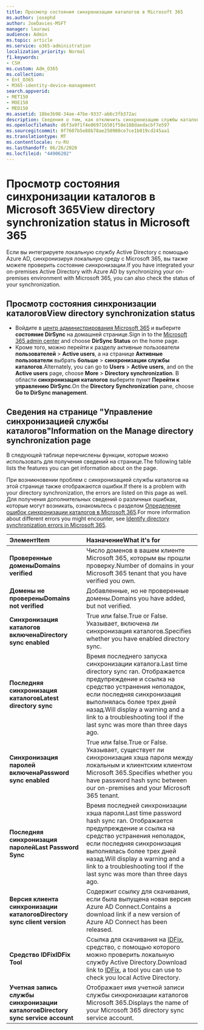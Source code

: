 ```yaml
---
title: Просмотр состояния синхронизации каталогов в Microsoft 365
ms.author: josephd
author: JoeDavies-MSFT
manager: laurawi
audience: Admin
ms.topic: article
ms.service: o365-administration
localization_priority: Normal
f1.keywords:
- CSH
ms.custom: Adm_O365
ms.collection:
- Ent_O365
- M365-identity-device-management
search.appverid:
- MET150
- MOE150
- MED150
ms.assetid: 18be3b98-34ae-47be-9337-ab6c3fb372ac
description: Сведения о том, как отключить синхронизацию службы каталогов. Вы также можете просмотреть его состояние.
ms.openlocfilehash: d6f3a9f1f4e069716501f58e188daedacbf7e597
ms.sourcegitcommit: 0f7607b5e88b78ae250900ce7ce1b019cd245aa1
ms.translationtype: MT
ms.contentlocale: ru-RU
ms.lasthandoff: 06/26/2020
ms.locfileid: "44906202"
---
```

# <a name="view-directory-synchronization-status-in-microsoft-365"></a><span data-ttu-id="f6e45-104">Просмотр состояния синхронизации каталогов в Microsoft 365</span><span class="sxs-lookup"><span data-stu-id="f6e45-104">View directory synchronization status in Microsoft 365</span></span>

<span data-ttu-id="f6e45-105">Если вы интегрируете локальную службу Active Directory с помощью Azure AD, синхронизируя локальную среду с Microsoft 365, вы также можете проверить состояние синхронизации.</span><span class="sxs-lookup"><span data-stu-id="f6e45-105">If you have integrated your on-premises Active Directory with Azure AD by synchronizing your on-premises environment with Microsoft 365, you can also check the status of your synchronization.</span></span>
  
## <a name="view-directory-synchronization-status"></a><span data-ttu-id="f6e45-106">Просмотр состояния синхронизации каталогов</span><span class="sxs-lookup"><span data-stu-id="f6e45-106">View directory synchronization status</span></span>

- <span data-ttu-id="f6e45-107">Войдите в [центр администрирования Microsoft 365](https://admin.microsoft.com) и выберите **состояние DirSync** на домашней странице.</span><span class="sxs-lookup"><span data-stu-id="f6e45-107">Sign in to the [Microsoft 365 admin center](https://admin.microsoft.com) and choose **DirSync Status** on the home page.</span></span>
- <span data-ttu-id="f6e45-108">Кроме того, можно перейти к разделу активные пользователи **пользователей** \> **Active users**, а на странице **Активные пользователи** выбрать **больше** \> **синхронизации службы каталогов**.</span><span class="sxs-lookup"><span data-stu-id="f6e45-108">Alternately, you can go to **Users** \> **Active users**, and on the **Active users** page, choose **More** \> **Directory synchronization**.</span></span> <span data-ttu-id="f6e45-109">В области **синхронизация каталогов** выберите пункт **Перейти к управлению DirSync**.</span><span class="sxs-lookup"><span data-stu-id="f6e45-109">On the **Directory Synchronization** pane, choose **Go to DirSync management**.</span></span>

## <a name="information-on-the-manage-directory-synchronization-page"></a><span data-ttu-id="f6e45-110">Сведения на странице "Управление синхронизацией службы каталогов"</span><span class="sxs-lookup"><span data-stu-id="f6e45-110">Information on the Manage directory synchronization page</span></span>

<span data-ttu-id="f6e45-111">В следующей таблице перечислены функции, которые можно использовать для получения сведений на странице.</span><span class="sxs-lookup"><span data-stu-id="f6e45-111">The following table lists the features you can get information about on the page.</span></span>
  
<span data-ttu-id="f6e45-112">При возникновении проблем с синхронизацией службы каталогов на этой странице также отображаются ошибки.</span><span class="sxs-lookup"><span data-stu-id="f6e45-112">If there is a problem with your directory synchronization, the errors are listed on this page as well.</span></span> <span data-ttu-id="f6e45-113">Для получения дополнительных сведений о различных ошибках, которые могут возникать, ознакомьтесь с разделом [Определение ошибок синхронизации каталогов в Microsoft 365](identify-directory-synchronization-errors.md).</span><span class="sxs-lookup"><span data-stu-id="f6e45-113">For more information about different errors you might encounter, see [Identify directory synchronization errors in Microsoft 365](identify-directory-synchronization-errors.md).</span></span>
  
|<span data-ttu-id="f6e45-114">**Элемент**</span><span class="sxs-lookup"><span data-stu-id="f6e45-114">**Item**</span></span>|<span data-ttu-id="f6e45-115">**Назначение**</span><span class="sxs-lookup"><span data-stu-id="f6e45-115">**What it's for**</span></span>|
|:-----|:-----|
|<span data-ttu-id="f6e45-116">**Проверенные домены**</span><span class="sxs-lookup"><span data-stu-id="f6e45-116">**Domains verified**</span></span> | <span data-ttu-id="f6e45-117">Число доменов в вашем клиенте Microsoft 365, которым вы прошли проверку.</span><span class="sxs-lookup"><span data-stu-id="f6e45-117">Number of domains in your Microsoft 365 tenant that you have verified you own.</span></span> |
|<span data-ttu-id="f6e45-118">**Домены не проверены**</span><span class="sxs-lookup"><span data-stu-id="f6e45-118">**Domains not verified**</span></span> | <span data-ttu-id="f6e45-119">Добавленные, но не проверенные домены.</span><span class="sxs-lookup"><span data-stu-id="f6e45-119">Domains you have added, but not verified.</span></span> |
|<span data-ttu-id="f6e45-120">**Синхронизация каталогов включена**</span><span class="sxs-lookup"><span data-stu-id="f6e45-120">**Directory sync enabled**</span></span> |<span data-ttu-id="f6e45-121">True или false.</span><span class="sxs-lookup"><span data-stu-id="f6e45-121">True or False.</span></span> <span data-ttu-id="f6e45-122">Указывает, включена ли синхронизация каталогов.</span><span class="sxs-lookup"><span data-stu-id="f6e45-122">Specifies whether you have enabled directory sync.</span></span> |
|<span data-ttu-id="f6e45-123">**Последняя синхронизация каталогов**</span><span class="sxs-lookup"><span data-stu-id="f6e45-123">**Latest directory sync**</span></span> | <span data-ttu-id="f6e45-124">Время последнего запуска синхронизации каталога.</span><span class="sxs-lookup"><span data-stu-id="f6e45-124">Last time directory sync ran.</span></span> <span data-ttu-id="f6e45-125">Отображается предупреждение и ссылка на средство устранения неполадок, если последняя синхронизация выполнялась более трех дней назад.</span><span class="sxs-lookup"><span data-stu-id="f6e45-125">Will display a warning and a link to a troubleshooting tool if the last sync was more than three days ago.</span></span> |
|<span data-ttu-id="f6e45-126">**Синхронизация паролей включена**</span><span class="sxs-lookup"><span data-stu-id="f6e45-126">**Password sync enabled**</span></span> | <span data-ttu-id="f6e45-127">True или false.</span><span class="sxs-lookup"><span data-stu-id="f6e45-127">True or False.</span></span> <span data-ttu-id="f6e45-128">Указывает, существует ли синхронизация хэша пароля между локальным и клиентским клиентом Microsoft 365.</span><span class="sxs-lookup"><span data-stu-id="f6e45-128">Specifies whether you have password hash sync between our on-premises and your Microsoft 365 tenant.</span></span> |
|<span data-ttu-id="f6e45-129">**Последняя синхронизация паролей**</span><span class="sxs-lookup"><span data-stu-id="f6e45-129">**Last Password Sync**</span></span> | <span data-ttu-id="f6e45-130">Время последней синхронизации хэша пароля.</span><span class="sxs-lookup"><span data-stu-id="f6e45-130">Last time password hash sync ran.</span></span> <span data-ttu-id="f6e45-131">Отображается предупреждение и ссылка на средство устранения неполадок, если последняя синхронизация выполнялась более трех дней назад.</span><span class="sxs-lookup"><span data-stu-id="f6e45-131">Will display a warning and a link to a troubleshooting tool if the last sync was more than three days ago.</span></span> |
|<span data-ttu-id="f6e45-132">**Версия клиента синхронизации каталогов**</span><span class="sxs-lookup"><span data-stu-id="f6e45-132">**Directory sync client version**</span></span> | <span data-ttu-id="f6e45-133">Содержит ссылку для скачивания, если была выпущена новая версия Azure AD Connect.</span><span class="sxs-lookup"><span data-stu-id="f6e45-133">Contains a download link if a new version of Azure AD Connect has been released.</span></span> |
|<span data-ttu-id="f6e45-134">**Средство IDFix**</span><span class="sxs-lookup"><span data-stu-id="f6e45-134">**IDFix Tool**</span></span> | <span data-ttu-id="f6e45-135">Ссылка для скачивания на [IDFix](install-and-run-idfix.md), средство, с помощью которого можно проверить локальную службу Active Directory.</span><span class="sxs-lookup"><span data-stu-id="f6e45-135">Download link to [IDFix](install-and-run-idfix.md), a tool you can use to check you local Active Directory.</span></span> |
|<span data-ttu-id="f6e45-136">**Учетная запись службы синхронизации каталогов**</span><span class="sxs-lookup"><span data-stu-id="f6e45-136">**Directory sync service account**</span></span> | <span data-ttu-id="f6e45-137">Отображает имя учетной записи службы синхронизации каталогов Microsoft 365.</span><span class="sxs-lookup"><span data-stu-id="f6e45-137">Displays the name of your Microsoft 365 directory sync service account.</span></span> |